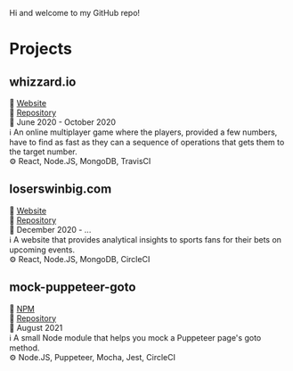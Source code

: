 Hi and welcome to my GitHub repo!

# Projects
## whizzard.io
:link: [Website](https://whizzard.io)  
:file_folder: [Repository](https://github.com/samdouble/whizzardio)  
:date: June 2020 - October 2020  
:information_source: An online multiplayer game where the players, provided a few numbers, have to find as fast as they can a sequence of operations that gets them to the target number.  
:gear: React, Node.JS, MongoDB, TravisCI  

## loserswinbig.com
:link: [Website](https://loserswinbig.com)  
:file_folder: [Repository](https://github.com/samdouble/loserswinbigcom)  
:date: December 2020 - ...  
:information_source: A website that provides analytical insights to sports fans for their bets on upcoming events.  
:gear: React, Node.JS, MongoDB, CircleCI  

## mock-puppeteer-goto
:link: [NPM](https://www.npmjs.com/package/mock-puppeteer-goto)  
:file_folder: [Repository](https://github.com/samdouble/mock-puppeteer-goto)  
:date: August 2021  
:information_source: A small Node module that helps you mock a Puppeteer page's goto method.  
:gear: Node.JS, Puppeteer, Mocha, Jest, CircleCI  

